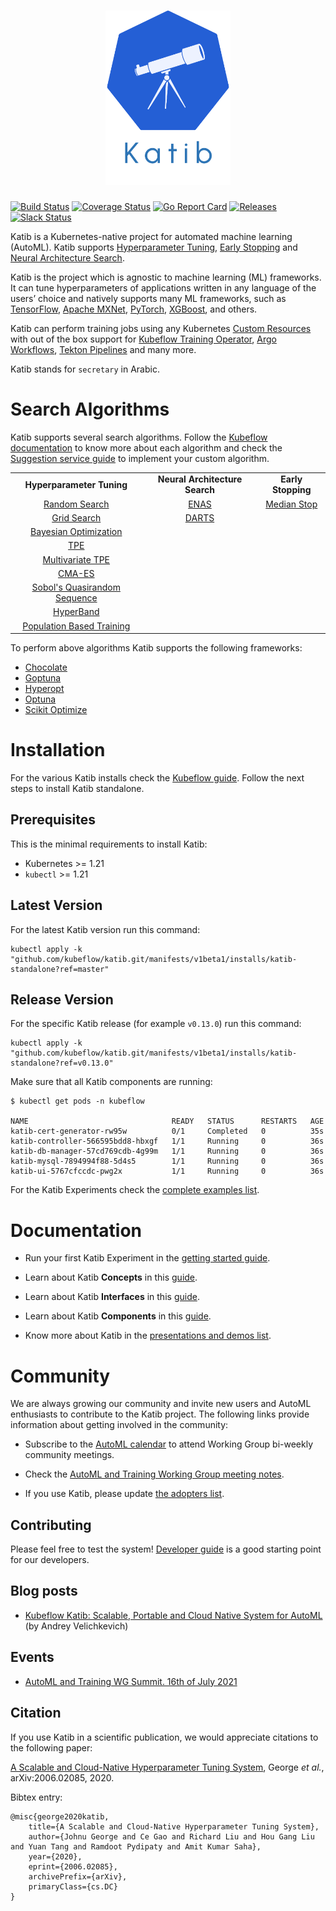 <h1 align="center">
    <img src="./docs/images/logo-title.png" alt="logo" width="200">
  <br>
</h1>

[![Build Status](https://github.com/kubeflow/katib/actions/workflows/test-go.yaml/badge.svg?branch=master)](https://github.com/kubeflow/katib/actions/workflows/test-go.yaml?branch=master)
[![Coverage Status](https://coveralls.io/repos/github/kubeflow/katib/badge.svg?branch=master)](https://coveralls.io/github/kubeflow/katib?branch=master)
[![Go Report Card](https://goreportcard.com/badge/github.com/kubeflow/katib)](https://goreportcard.com/report/github.com/kubeflow/katib)
[![Releases](https://img.shields.io/github/release-pre/kubeflow/katib.svg?sort=semver)](https://github.com/kubeflow/katib/releases)
[![Slack Status](https://img.shields.io/badge/slack-join_chat-white.svg?logo=slack&style=social)](https://kubeflow.slack.com/archives/C018PMV53NW)

Katib is a Kubernetes-native project for automated machine learning (AutoML).
Katib supports
[Hyperparameter Tuning](https://en.wikipedia.org/wiki/Hyperparameter_optimization),
[Early Stopping](https://en.wikipedia.org/wiki/Early_stopping) and
[Neural Architecture Search](https://en.wikipedia.org/wiki/Neural_architecture_search).

Katib is the project which is agnostic to machine learning (ML) frameworks.
It can tune hyperparameters of applications written in any language of the
users’ choice and natively supports many ML frameworks, such as
[TensorFlow](https://www.tensorflow.org/), [Apache MXNet](https://mxnet.apache.org/),
[PyTorch](https://pytorch.org/), [XGBoost](https://xgboost.readthedocs.io/en/latest/), and others.

Katib can perform training jobs using any Kubernetes
[Custom Resources](https://www.kubeflow.org/docs/components/katib/trial-template/)
with out of the box support for [Kubeflow Training Operator](https://github.com/kubeflow/training-operator),
[Argo Workflows](https://github.com/argoproj/argo-workflows), [Tekton Pipelines](https://github.com/tektoncd/pipeline)
and many more.

Katib stands for `secretary` in Arabic.

# Search Algorithms

Katib supports several search algorithms. Follow the
[Kubeflow documentation](https://www.kubeflow.org/docs/components/katib/experiment/#search-algorithms-in-detail)
to know more about each algorithm and check the
[Suggestion service guide](/docs/new-algorithm-service.md) to implement your
custom algorithm.

<table>
  <tbody>
    <tr align="center">
      <td>
        <b>Hyperparameter Tuning</b>
      </td>
      <td>
        <b>Neural Architecture Search</b>
      </td>
      <td>
        <b>Early Stopping</b>
      </td>
    </tr>
    <tr align="center">
      <td>
        <a href="https://www.kubeflow.org/docs/components/katib/experiment/#random-search">Random Search</a>
      </td>
      <td>
        <a href="https://www.kubeflow.org/docs/components/katib/experiment/#neural-architecture-search-based-on-enas">ENAS</a>
      </td>
      <td>
        <a href="https://www.kubeflow.org/docs/components/katib/early-stopping/#median-stopping-rule">Median Stop</a>
      </td>
    </tr>
    <tr align="center">
      <td>
        <a href="https://www.kubeflow.org/docs/components/katib/experiment/#grid-search">Grid Search</a>
      </td>
      <td>
        <a href="https://www.kubeflow.org/docs/components/katib/experiment/#differentiable-architecture-search-darts">DARTS</a>
      </td>
      <td>
      </td>
    </tr>
    <tr align="center">
      <td>
        <a href="https://www.kubeflow.org/docs/components/katib/experiment/#bayesian-optimization">Bayesian Optimization</a>
      </td>
      <td>
      </td>
      <td>
      </td>
    </tr>
    <tr align="center">
      <td>
        <a href="https://www.kubeflow.org/docs/components/katib/experiment/#tree-of-parzen-estimators-tpe">TPE</a>
      </td>
      <td>
      </td>
      <td>
      </td>
    </tr>
    <tr align="center">
      <td>
        <a href="https://www.kubeflow.org/docs/components/katib/experiment/#multivariate-tpe">Multivariate TPE</a>
      </td>
      <td>
      </td>
      <td>
      </td>
    </tr>
    <tr align="center">
      <td>
        <a href="https://www.kubeflow.org/docs/components/katib/experiment/#covariance-matrix-adaptation-evolution-strategy-cma-es">CMA-ES</a>
      </td>
      <td>
      </td>
      <td>
      </td>
    </tr>
    <tr align="center">
      <td>
        <a href="https://www.kubeflow.org/docs/components/katib/experiment/#sobols-quasirandom-sequence">Sobol's Quasirandom Sequence</a>
      </td>
      <td>
      </td>
      <td>
      </td>
    </tr>
    <tr align="center">
      <td>
        <a href="https://www.kubeflow.org/docs/components/katib/experiment/#hyperband">HyperBand</a>
      </td>
      <td>
      </td>
      <td>
      </td>
    </tr>
    <tr align="center">
      <td>
        <a href="https://www.kubeflow.org/docs/components/katib/experiment/#pbt">Population Based Training</a>
      </td>
      <td>
      </td>
      <td>
      </td>
    </tr>
  </tbody>
</table>

To perform above algorithms Katib supports the following frameworks:

- [Chocolate](https://github.com/AIworx-Labs/chocolate)
- [Goptuna](https://github.com/c-bata/goptuna)
- [Hyperopt](https://github.com/hyperopt/hyperopt)
- [Optuna](https://github.com/optuna/optuna)
- [Scikit Optimize](https://github.com/scikit-optimize/scikit-optimize)

# Installation

For the various Katib installs check the
[Kubeflow guide](https://www.kubeflow.org/docs/components/katib/hyperparameter/#katib-setup).
Follow the next steps to install Katib standalone.

## Prerequisites

This is the minimal requirements to install Katib:

- Kubernetes >= 1.21
- `kubectl` >= 1.21

## Latest Version

For the latest Katib version run this command:

```
kubectl apply -k "github.com/kubeflow/katib.git/manifests/v1beta1/installs/katib-standalone?ref=master"
```

## Release Version

For the specific Katib release (for example `v0.13.0`) run this command:

```
kubectl apply -k "github.com/kubeflow/katib.git/manifests/v1beta1/installs/katib-standalone?ref=v0.13.0"
```

Make sure that all Katib components are running:

```
$ kubectl get pods -n kubeflow

NAME                                READY   STATUS      RESTARTS   AGE
katib-cert-generator-rw95w          0/1     Completed   0          35s
katib-controller-566595bdd8-hbxgf   1/1     Running     0          36s
katib-db-manager-57cd769cdb-4g99m   1/1     Running     0          36s
katib-mysql-7894994f88-5d4s5        1/1     Running     0          36s
katib-ui-5767cfccdc-pwg2x           1/1     Running     0          36s
```

For the Katib Experiments check the [complete examples list](./examples/v1beta1).

# Documentation

- Run your first Katib Experiment in the
  [getting started guide](https://www.kubeflow.org/docs/components/katib/hyperparameter/#example-using-random-algorithm).

- Learn about Katib **Concepts** in this
  [guide](https://www.kubeflow.org/docs/components/katib/overview/#katib-concepts).

- Learn about Katib **Interfaces** in this
  [guide](https://www.kubeflow.org/docs/components/katib/overview/#katib-interfaces).

- Learn about Katib **Components** in this
  [guide](https://www.kubeflow.org/docs/components/katib/hyperparameter/#katib-components).

- Know more about Katib in the [presentations and demos list](./docs/presentations.md).

# Community

We are always growing our community and invite new users and AutoML enthusiasts
to contribute to the Katib project. The following links provide information
about getting involved in the community:

- Subscribe to the
  [AutoML calendar](https://calendar.google.com/calendar/u/0/r?cid=ZDQ5bnNpZWZzbmZna2Y5MW8wdThoMmpoazRAZ3JvdXAuY2FsZW5kYXIuZ29vZ2xlLmNvbQ)
  to attend Working Group bi-weekly community meetings.

- Check the
  [AutoML and Training Working Group meeting notes](https://docs.google.com/document/d/1MChKfzrKAeFRtYqypFbMXL6ZIc_OgijjkvbqmwRV-64/edit).

- If you use Katib, please update [the adopters list](ADOPTERS.md).

## Contributing

Please feel free to test the system! [Developer guide](./docs/developer-guide.md)
is a good starting point for our developers.

## Blog posts

- [Kubeflow Katib: Scalable, Portable and Cloud Native System for AutoML](https://blog.kubeflow.org/katib/)
  (by Andrey Velichkevich)

## Events

- [AutoML and Training WG Summit. 16th of July 2021](https://docs.google.com/document/d/1vGluSPHmAqEr8k9Dmm82RcQ-MVnqbYYSfnjMGB-aPuo/edit?usp=sharing)

## Citation

If you use Katib in a scientific publication, we would appreciate
citations to the following paper:

[A Scalable and Cloud-Native Hyperparameter Tuning System](https://arxiv.org/abs/2006.02085), George _et al._, arXiv:2006.02085, 2020.

Bibtex entry:

```
@misc{george2020katib,
    title={A Scalable and Cloud-Native Hyperparameter Tuning System},
    author={Johnu George and Ce Gao and Richard Liu and Hou Gang Liu and Yuan Tang and Ramdoot Pydipaty and Amit Kumar Saha},
    year={2020},
    eprint={2006.02085},
    archivePrefix={arXiv},
    primaryClass={cs.DC}
}
```
